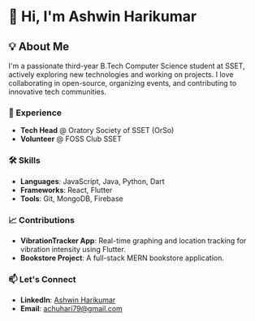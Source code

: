 # 👋 Hi, I'm Ashwin Harikumar

## 💡 About Me
I'm a passionate third-year B.Tech Computer Science student at SSET, actively exploring new technologies and working on projects. I love collaborating in open-source, organizing events, and contributing to innovative tech communities.

### 💼 Experience
- **Tech Head** @ Oratory Society of SSET (OrSo)
- **Volunteer** @ FOSS Club SSET

### 🛠️ Skills
- **Languages**: JavaScript, Java, Python, Dart
- **Frameworks**: React, Flutter
- **Tools**: Git, MongoDB, Firebase

### 📈 Contributions
- **VibrationTracker App**: Real-time graphing and location tracking for vibration intensity using Flutter.
- **Bookstore Project**: A full-stack MERN bookstore application.

### 📫 Let's Connect
- **LinkedIn**: [Ashwin Harikumar](www.linkedin.com/in/ashwinharikumar/)
- **Email**: [achuhari79@gmail.com](mailto:achuhari79@gmail.com)
